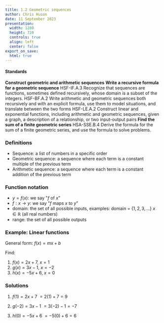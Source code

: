 ```yaml
---
title: 1.2 Geometric sequences
author: Chris Huson
date: 11 September 2023
presentation:
  width: 1280
  height: 720
  controls: true
  align: left
  center: false
export_on_save:
  html: true
---
```


<!-- slide -->
#### Standards

**Construct geometric and arithmetic sequences**
**Write a recursive formula for a geometric sequence**
  HSF-IF.A.3 Recognize that sequences are functions, sometimes defined recursively, whose domain is a subset of the integers.
  HSF-BF.A.2 Write arithmetic and geometric sequences both recursively and with an explicit formula, use them to model situations, and translate between the two forms
  HSF-LE.A.2 Construct linear and exponential functions, including arithmetic and geometric sequences, given a graph, a description of a relationship, or two input-output pairs
**Find the sum of a finite geometric series**
  HSA-SSE.B.4 Derive the formula for the sum of a finite geometric series, and use the formula to solve problems.

<!-- slide -->
### Definitions

- Sequence: a list of numbers in a specific order
- Geometric sequence: a sequence where each term is a constant multiple of the previous term
- Arithmetic sequence: a sequence where each term is a constant addition of the previous term

<!-- slide -->
### Function notation

- $y=f(x)$: we say "$f$ of $x$"
- $f: x \rightarrow y$: we say "$f$ maps $x$ to $y$"
- domain: the set of all possible inputs, examples:
  domain = $\{1,2,3,...\}$ 
  ${x \in \mathbb{R}}$ (all real numbers)
- range: the set of all possible outputs

<!-- slide -->
### Example: Linear functions

General form: $f(x)=mx+b$

Find:

1. $f(x)=2x+7$, $x=1$
2. $g(x)=3x-1$, $x=-2$
3. $h(x)=-5x+6$, $x=0$

<!-- slide -->
### Solutions

1. $f(1)=2x+7$
$=2(1)+7 = 9$

2. $g(-2)=3x-1$
$=3(-2)-1 = -7$

3. $h(0)=-5x+6$
$=-5(0)+6 = 6$
